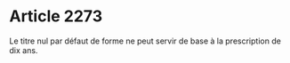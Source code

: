 # Article 2273

<p>Le titre nul par défaut de forme ne peut servir de base à la prescription de dix ans.</p>
